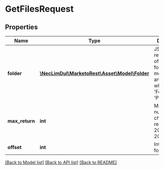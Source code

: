 # GetFilesRequest

## Properties

Name | Type | Description | Notes
------------ | ------------- | ------------- | -------------
**folder** | [**\NecLimDul\MarketoRest\Asset\Model\Folder**](Folder.md) | JSON representation of parent folder, with members &#39;id&#39;, and &#39;type&#39; which may be &#39;Folder&#39; or &#39;Program&#39; | [optional] 
**max_return** | **int** | Maximum number of channels to return.  Max 200, default 20 | [optional] 
**offset** | **int** | Integer offset for paging | [optional] 

[[Back to Model list]](../README.md#documentation-for-models) [[Back to API list]](../README.md#documentation-for-api-endpoints) [[Back to README]](../README.md)
